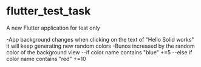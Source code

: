 # flutter_test_task

A new Flutter application for test only


-App background changes when clicking on the text of "Hello Solid works" it will keep generating new random colors
-Bunos increased by the random color of the background view
--if color name contains "blue" +=5
--else if color name contains "red" +=10
 
 
